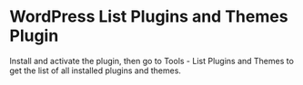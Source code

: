 # WordPress List Plugins and Themes Plugin

Install and activate the plugin, then go to Tools - List Plugins and Themes to get the list of all installed plugins and themes.